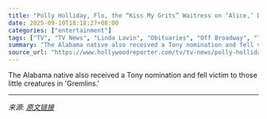 ```yaml
---
title: "Polly Holliday, Flo, the “Kiss My Grits” Waitress on ‘Alice,’ Dies at 88"
date: 2025-09-10T18:18:27+08:00
categories: ["entertainment"]
tags: ["TV", "TV News", "Linda Lavin", "Obituaries", "Off Broadway", "Theater"]
summary: "The Alabama native also received a Tony nomination and fell victim to those little creatures in 'Gremlins.'"
source_url: "https://www.hollywoodreporter.com/tv/tv-news/polly-holliday-dead-kiss-my-grits-alice-1236367417/"
---
```


The Alabama native also received a Tony nomination and fell victim to those little creatures in 'Gremlins.'

---

*来源: [原文链接](https://www.hollywoodreporter.com/tv/tv-news/polly-holliday-dead-kiss-my-grits-alice-1236367417/)*
